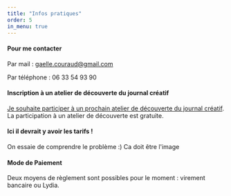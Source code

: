 ```yaml
---
title: "Infos pratiques"
order: 5
in_menu: true
---
```

#### Pour me contacter 
Par mail : [gaelle.couraud@gmail.com](mailto:gaelle.couraud@gmail.com) 

Par téléphone : 06 33 54 93 90


#### Inscription à un atelier de découverte du journal créatif
[Je souhaite participer à un prochain atelier de découverte du journal créatif](https://form.jotform.com/240452708060045). La participation à un atelier de découverte est gratuite. 

#### Ici il devrait y avoir les tarifs !

On essaie de comprendre le problème :) Ca doit être l'image


#### Mode de Paiement 
Deux moyens de règlement sont possibles pour le moment : virement bancaire ou Lydia. 

